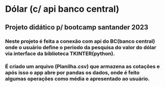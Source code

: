# Dólar (c/ api banco central)

## Projeto didático p/ bootcamp santander 2023 

### Neste projeto é feita a conexão com api do BC(banco central) onde o usuário define o periodo da pesquisa do valor do dólar via interface da biblioteca TKINTER(python).
### É criado um arquivo (Planilha.csv) que armazena as cotações e após isso o app abre por pandas os dados, onde é feito algumas operações como média e apresentado ao usuário.
